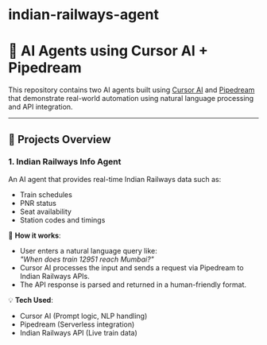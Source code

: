# indian-railways-agent

# 🤖 AI Agents using Cursor AI + Pipedream

This repository contains two AI agents built using [Cursor AI](https://www.cursor.so/) and [Pipedream](https://pipedream.com/) that demonstrate real-world automation using natural language processing and API integration.

---

## 🚀 Projects Overview

### 1. Indian Railways Info Agent
An AI agent that provides real-time Indian Railways data such as:
- Train schedules
- PNR status
- Seat availability
- Station codes and timings

🔧 **How it works**:
- User enters a natural language query like:  
  *"When does train 12951 reach Mumbai?"*
- Cursor AI processes the input and sends a request via Pipedream to Indian Railways APIs.
- The API response is parsed and returned in a human-friendly format.

💡 **Tech Used**:
- Cursor AI (Prompt logic, NLP handling)
- Pipedream (Serverless integration)
- Indian Railways API (Live train data)
